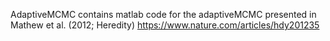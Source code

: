 AdaptiveMCMC contains matlab code for the adaptiveMCMC presented in Mathew et al. (2012; Heredity)
https://www.nature.com/articles/hdy201235
